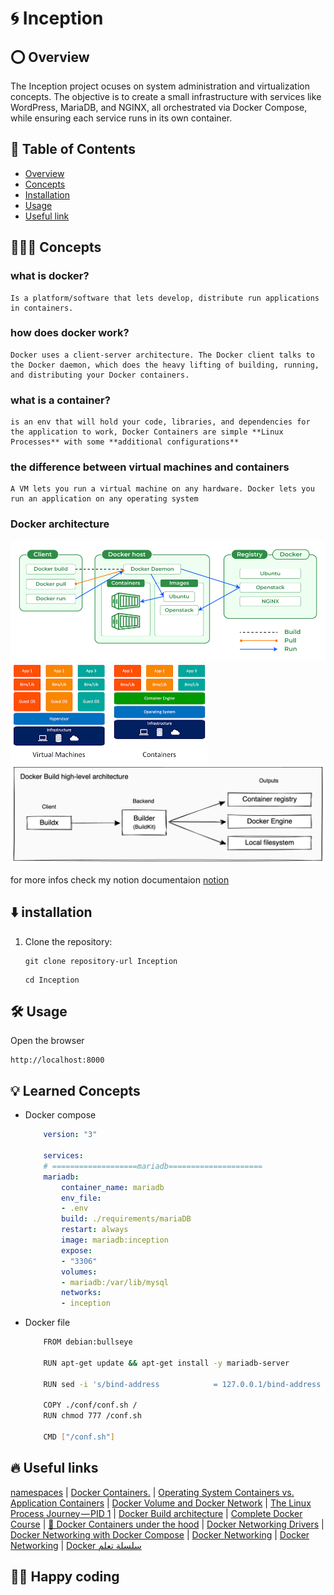 <h1>🌀 Inception</h1>

## ⭕ Overview

The Inception project ocuses on system administration and virtualization concepts. 
The objective is to create a small infrastructure with services 
like WordPress, MariaDB, and NGINX, all orchestrated via Docker Compose, 
while ensuring each service runs in its own container.


## 🧠 Table of Contents
- [Overview](#Overview)
- [Concepts](#Concepts)
- [Installation](#Installation)
- [Usage](#Usage)
- [Useful link](#Usefull-link)

## 👩🏻‍🚀 Concepts
### what is docker?
    Is a platform/software that lets develop, distribute run applications in containers.
### how does docker work?
    Docker uses a client-server architecture. The Docker client talks to the Docker daemon, which does the heavy lifting of building, running, and distributing your Docker containers.
### what is a container?

    is an env that will hold your code, libraries, and dependencies for the application to work, Docker Containers are simple **Linux Processes** with some **additional configurations**
    
### the difference between virtual machines and containers
    
    A VM lets you run a virtual machine on any hardware. Docker lets you run an application on any operating system

### Docker architecture

<img src="./asset/dockerArchi.png" />
<img src="./asset/dockerUnder.png" />
<img src="./asset/dockrtArchi2.png" />

<br />

for more infos check my notion documentaion [notion](https://www.notion.so/INCEPTION-b8788625d9e84720a9ca89def88aa1ff)

<h2>⬇️ installation</h2>
<ol>
    <li>
        Clone the repository:
        <pre><code class="language-bash">git clone repository-url Inception</code></pre>
        <pre><code class="language-bash">cd Inception</code></pre>
</ol>

<h2>🛠️ Usage</h2>
    <p>Open the browser </p>
    <pre><code class="language-bash">http://localhost:8000</code></pre>


## 💡 Learned Concepts
* Docker compose
    ```yaml
        version: "3"

        services:
        # ===================mariadb=====================
        mariadb:
            container_name: mariadb
            env_file:
            - .env
            build: ./requirements/mariaDB
            restart: always 
            image: mariadb:inception
            expose:
            - "3306"
            volumes:
            - mariadb:/var/lib/mysql
            networks:
            - inception

    ```
* Docker file
    ```bash
        FROM debian:bullseye

        RUN apt-get update && apt-get install -y mariadb-server
        
        RUN sed -i 's/bind-address            = 127.0.0.1/bind-address            =*/' /etc/mysql/mariadb.conf.d/50-server.cnf
        
        COPY ./conf/conf.sh /
        RUN chmod 777 /conf.sh
        
        CMD ["/conf.sh"]
    ```

## 🔥 Useful links


[namespaces](https://blog.quarkslab.com/digging-into-linux-namespaces-part-1.html)
  | [Docker Containers.](https://medium.com/geekculture/understanding-the-docker-containers-d5ee422bfd9d)  | [Operating System Containers vs. Application Containers](https://blog.risingstack.com/operating-system-containers-vs-application-containers/)  | [Docker Volume and Docker Network](https://medium.com/@ajitfawade/how-to-use-docker-volume-and-docker-network-for-devops-day-19-of-90-days-of-devops-c6140efbded1)  | [The Linux Process Journey — PID 1](https://medium.com/@boutnaru/the-linux-process-journey-pid-1-init-60765a069f17)  | [Docker Build architecture](https://docs.docker.com/build/architecture/)  | [Complete Docker Course](https://www.youtube.com/playlist?list=PLRe2b2lXY6rzrs4Buvce1Q62CbRxkKUR9)  | [🐳 Docker Containers under the hood](https://medium.com/sliit-foss/docker-containers-what-happens-under-the-hood-for-beginners-f63847fdd976)  | [Docker Networking Drivers](https://www.docker.com/blog/understanding-docker-networking-drivers-use-cases/)  | [Docker Networking with Docker Compose](https://medium.com/@maheshwar.ramkrushna/chap-13-docker-networking-with-docker-compose-example-and-configuration-cc5a8b2bdb2b)  | [Docker Networking](https://medium.com/@mmodi2561/docker-networking-9527e5ee7414)  | [Docker Networking](https://spacelift.io/blog/docker-networking)  | [Docker سلسلة تعلم](https://www.youtube.com/playlist?list=PLX1bW_GeBRhDkTf_jbdvBbkHs2LCWVeXZ)

<h2>👨‍💻 Happy coding</h2>